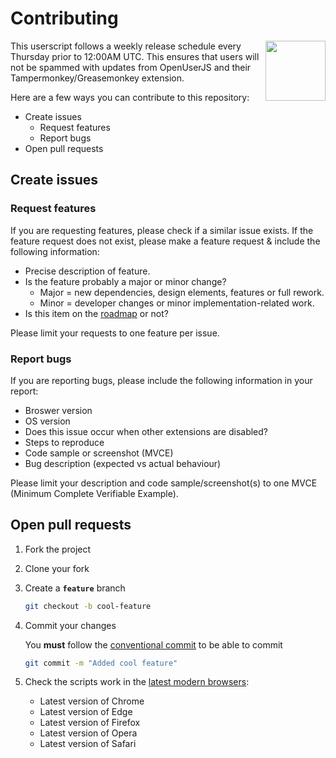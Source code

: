 # Contributing

<img align="right" src="https://raw.githubusercontent.com/SNDST00M/material-dynmap/v0.4.2/assets/icon.svg" width="96px">
This userscript follows a weekly release schedule every Thursday prior to 12:00AM UTC. This ensures that users will not be spammed with updates from OpenUserJS and their Tampermonkey/Greasemonkey extension.

Here are a few ways you can contribute to this repository:

- Create issues
  - Request features
  - Report bugs
- Open pull requests

## Create issues

### Request features

If you are requesting features, please check if a similar issue exists. If the feature request does not exist, please make a feature request & include the following information:

- Precise description of feature.
- Is the feature probably a major or minor change?
  - Major = new dependencies, design elements, features or full rework.
  - Minor = developer changes or minor implementation-related work.
- Is this item on the [roadmap] or not?

Please limit your requests to one feature per issue.

### Report bugs

If you are reporting bugs, please include the following information in your report:

- Broswer version
- OS version
- Does this issue occur when other extensions are disabled?
- Steps to reproduce
- Code sample or screenshot (MVCE)
- Bug description (expected vs actual behaviour)

Please limit your description and code sample/screenshot(s) to one MVCE (Minimum Complete Verifiable Example).

## Open pull requests

1. Fork the project

2. Clone your fork

3. Create a **`feature`** branch

   ```sh
   git checkout -b cool-feature
   ```
   
4. Commit your changes

   You **must** follow the [conventional commit][conventionalcommits] to be able to commit
   ```sh
   git commit -m "Added cool feature"
   ```

5. Check the scripts work in the [latest modern browsers][updatemybrowser]:
   - Latest version of Chrome
   - Latest version of Edge
   - Latest version of Firefox
   - Latest version of Opera
   - Latest version of Safari

<!-- Create issues -->
[roadmap]: https://github.com/SNDST00M/material-dynmap/blob/main/CHANGELOG.md#roadmap
<!-- Open pull requests -->
[conventionalcommits]: https://conventionalcommits.org/
[updatemybrowser]: https://updatemybrowser.org/
